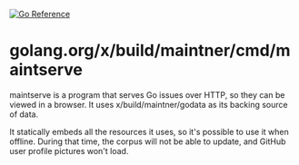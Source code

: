 [![Go Reference](https://pkg.go.dev/badge/golang.org/x/build/maintner/cmd/maintserve.svg)](https://pkg.go.dev/golang.org/x/build/maintner/cmd/maintserve)

# golang.org/x/build/maintner/cmd/maintserve

maintserve is a program that serves Go issues over HTTP, so they can be
viewed in a browser. It uses x/build/maintner/godata as its backing
source of data.

It statically embeds all the resources it uses, so it's possible to use
it when offline. During that time, the corpus will not be able to update,
and GitHub user profile pictures won't load.
